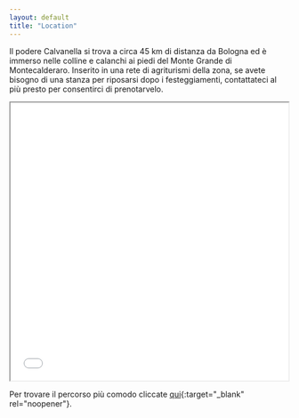 ```yaml
---
layout: default
title: "Location"
---
```


<p>Il podere Calvanella si trova a circa 45 km di distanza da Bologna ed è immerso nelle colline e calanchi ai piedi del Monte Grande di Montecalderaro.
Inserito in una rete di agriturismi della zona, se avete bisogno di una stanza per riposarsi dopo i festeggiamenti, contattateci al più presto per consentirci di prenotarvelo.</p>

<center>
  <iframe src="Maps_1.html" width="500" height="500"></iframe>
</center>

Per trovare il percorso più comodo cliccate 
[qui](http://www.google.com/maps/dir//Location,+B%26B+Podere+Calvanella,+Via+Calvanella,+7,+40050+San+Clemente+BO/@44.3288217,11.4558067,13z/data=!4m9!4m8!1m0!1m5!1m1!1s0x132b2e597ff5669d:0xb4d40a1e6a6ae75d!2m2!1d11.4821703!2d44.3288641!3e0){:target="_blank" rel="noopener"}.
